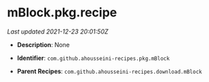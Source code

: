 # mBlock.pkg.recipe

_Last updated 2021-12-23 20:01:50Z_

- **Description**: None

- **Identifier**: `com.github.ahousseini-recipes.pkg.mBlock`

- **Parent Recipes**: `com.github.ahousseini-recipes.download.mBlock`
